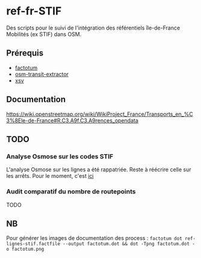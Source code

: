 # ref-fr-STIF
Des scripts pour le suivi de l'intégration des référentiels île-de-France Mobilités (ex STIF) dans OSM.

## Prérequis
* [factotum](https://github.com/snowplow/factotum)
* [osm-transit-extractor](https://github.com/CanalTP/osm-transit-extractor)
* [xsv](https://github.com/BurntSushi/xsv)

## Documentation
https://wiki.openstreetmap.org/wiki/WikiProject_France/Transports_en_%C3%8Ele-de-France#R.C3.A9f.C3.A9rences_opendata

## TODO
### Analyse Osmose sur les codes STIF
L'analyse Osmose sur les lignes a été rappatriée. Reste à réécrire celle sur les arrêts. Pour le moment, c'est [ici](https://github.com/nlehuby/OSM_snippets/)

### Audit comparatif du nombre de routepoints
TODO

## NB
Pour générer les images de documentation des process : `factotum dot ref-lignes-stif.factfile --output factotum.dot && dot -Tpng factotum.dot -o factotum.png`
